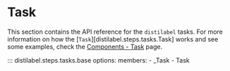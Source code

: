 # Task

This section contains the API reference for the `distilabel` tasks. For more information on how the [`Task`][distilabel.steps.tasks.Task] works and see some examples, check the [Components - Task](../../sections/components/tasks/index.md) page.

::: distilabel.steps.tasks.base
    options:
        members:
            - _Task
            - Task
